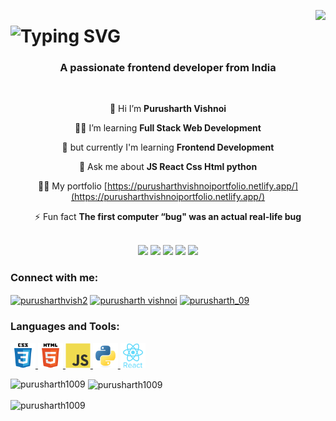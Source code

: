 <a href="https://visitorbadge.io/status?path=https%3A%2F%2Fgithub.com%2Fpurusharth1009%2Fpurusharth1009%2Fedit%2Fmain%2FREADME.md"><img align="right" src="https://api.visitorbadge.io/api/visitors?path=https%3A%2F%2Fgithub.com%2Fpurusharth1009%2Fpurusharth1009%2Fedit%2Fmain%2FREADME.md&label=VISITORS&countColor=%23263759&style=plastic" /></a>

<h1  href="https://git.io/typing-svg"><img src="https://readme-typing-svg.herokuapp.com?font=Fira+Code&weight=500&size=25&duration=3500&pause=100&color=FA4848&center=true&vCenter=true&multiline=true&random=false&width=1000&height=120&lines=Hi+There!%F0%9F%91%8B+;I'm+Purusharth+Vishnoi!" alt="Typing SVG"  /h1>

<h3 align="center">A passionate frontend developer from India</h3><br>
<div align="center">
  
  👋 Hi I’m **Purusharth Vishnoi**
  
  👨‍💻 I’m learning **Full Stack Web Development**

  🌱 but currently I'm learning **Frontend Development**

  💬 Ask me about **JS React Css Html python**
  
  👨‍💻 My portfolio [https://purusharthvishnoiportfolio.netlify.app/](https://purusharthvishnoiportfolio.netlify.app/)

  ⚡ Fun fact **The first computer “bug" was an actual real-life bug**
</div><br>
<div align="center">
<a href="https://www.linkedin.com/in/purusharth-vishnoi-1aa1b0242/" target="blank" > <img src="https://img.shields.io/badge/linkedin-%230077B5.svg?style=for-the-badge&logo=linkedin&logoColor=white" /></a>
<a href="https://twitter.com/PurusharthVish2" target="blank"> <img src="https://img.shields.io/badge/X-%23000000.svg?style=for-the-badge&logo=X&logoColor=white"  /></a>
<a href="" target="blank"> <img src="https://img.shields.io/badge/Instagram-%23E4405F.svg?style=for-the-badge&logo=Instagram&logoColor=white"  /></a>
<a href="" target="blank">  <img src="https://img.shields.io/badge/Gmail-D14836?style=for-the-badge&logo=gmail&logoColor=white" /></a>
<a href="https://purusharthvishnoiportfolio.netlify.app/" target="blank"> <img src="https://img.shields.io/badge/Portfolio-%23000000.svg?style=for-the-badge&logo=firefox&logoColor=#FF7139"/></a>
</div>
<h3 align="left">Connect with me:</h3>
<p align="left">
<a href="https://twitter.com/purusharthvish2" target="blank"><img align="center" src="https://raw.githubusercontent.com/rahuldkjain/github-profile-readme-generator/master/src/images/icons/Social/twitter.svg" alt="purusharthvish2" height="30" width="40" /></a>
<a href="https://linkedin.com/in/purusharth vishnoi" target="blank"><img align="center" src="https://raw.githubusercontent.com/rahuldkjain/github-profile-readme-generator/master/src/images/icons/Social/linked-in-alt.svg" alt="purusharth vishnoi" height="30" width="40" /></a>
<a href="https://instagram.com/purusharth_09" target="blank"><img align="center" src="https://raw.githubusercontent.com/rahuldkjain/github-profile-readme-generator/master/src/images/icons/Social/instagram.svg" alt="purusharth_09" height="30" width="40" /></a>
</p>

<h3 align="left">Languages and Tools:</h3>
<p align="left"> <a href="https://www.w3schools.com/css/" target="_blank" rel="noreferrer"> <img src="https://raw.githubusercontent.com/devicons/devicon/master/icons/css3/css3-original-wordmark.svg" alt="css3" width="40" height="40"/> </a> <a href="https://www.w3.org/html/" target="_blank" rel="noreferrer"> <img src="https://raw.githubusercontent.com/devicons/devicon/master/icons/html5/html5-original-wordmark.svg" alt="html5" width="40" height="40"/> </a> <a href="https://developer.mozilla.org/en-US/docs/Web/JavaScript" target="_blank" rel="noreferrer"> <img src="https://raw.githubusercontent.com/devicons/devicon/master/icons/javascript/javascript-original.svg" alt="javascript" width="40" height="40"/> </a> <a href="https://www.python.org" target="_blank" rel="noreferrer"> <img src="https://raw.githubusercontent.com/devicons/devicon/master/icons/python/python-original.svg" alt="python" width="40" height="40"/> </a> <a href="https://reactjs.org/" target="_blank" rel="noreferrer"> <img src="https://raw.githubusercontent.com/devicons/devicon/master/icons/react/react-original-wordmark.svg" alt="react" width="40" height="40"/> </a> </p>

<p><img align="left" src="https://github-readme-stats.vercel.app/api/top-langs?username=purusharth1009&show_icons=true&locale=en&layout=compact" alt="purusharth1009" /></p>

<p>&nbsp;<img align="center" src="https://github-readme-stats.vercel.app/api?username=purusharth1009&show_icons=true&locale=en" alt="purusharth1009" /></p>

<p><img align="center" src="https://github-readme-streak-stats.herokuapp.com/?user=purusharth1009&" alt="purusharth1009" /></p>
